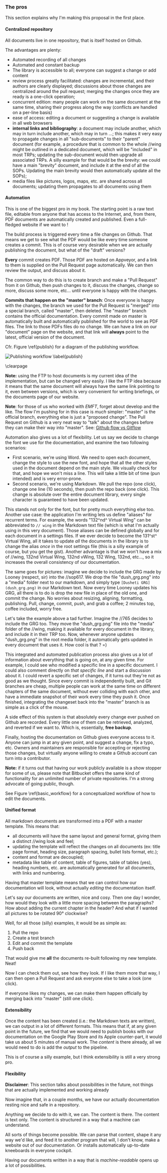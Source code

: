 ### The pros

This section explains why I'm making this proposal in the first place.

#### Centralized repository

All documents live in one repository, that is itself 
hosted on Github.

The advantages are plenty:

* Automated recording of all changes
* Automated and constant backup
* The library is accessible to all; everyone can suggest 
a change or add content
* review process greatly facilitated: changes are incremental, 
and their authors are clearly displayed; discussions about 
those changes are centralized around the pull request; merging 
the changes once they are ready is a one-click operation;
* concurrent edition: many people can work on the same 
document at the same time, sharing their progress along 
the way (conflicts are handled on a per-line basis)
* ease of access: editing a document or suggesting a 
change is available in all web browsers
* **internal links and bibliography**: a document may 
include another, which may in turn include another, 
which may in turn ...; this makes it very easy to 
propagate changes in all "sub-documents" to their "parent" 
document (for example, a procedure that is common to 
the whole //wing might be outlined in a dedicated document, 
which will be "included" in most TRPs; updating the 
sub-document would then upgrade all associated TRPs.
A silly example for that would be the brevity: we
could have a main "brevity" document, and include it
at the end of all the SOPs. Updating the main
brevity would then automatically update all the SOPs); 
* media files like pictures, logos, maps, etc. are shared 
across all documents; updating them propagates to 
all documents using them

#### Automation

This is one of the biggest pro in my book. The starting point is a 
raw text file, editable from anyone that has access to the Internet, 
and, from there, PDF documents are automatically created and published. 
Even a full-fledged website if we want to !

The build process is triggered every time a file changes on Github. 
That means we get to see what the PDF would be like every time 
someone creates a commit. This is of course very desirable when we 
are actually publishing the document, but what of the "draft" versions?

**Every** commit creates PDF. Those PDF are hosted on Appveyor,
and a link to them is supplied on the Pull Request page automatically.
We can then review the output, and discuss about it.

The common way to
do this is to create branch and make a "Pull Request" from it 
on Github, then push changes to it,
discuss the changes, change so more, discuss some more, etc... until
everyone is happy with the changes.

**Commits that happen on the "master" branch**: Once everyone is happy 
with the changes, the branch we used for the Pull Request
is "merged" into a special branch, called "master", then deleted.
The "master" branch contains
the official documentation. Every commit made on master is 
automatically built and automatically published for the world to 
see as PDF files. The link to those PDFs files do no change.
We can have a link on our "document" page on the website, and that
link will **always** point to the latest, official version of the document.

Cfr. Figure \ref{publish} for a diagram of the publishing workflow.

![Publishing workflow \label{publish}](https://www.planttext.com/plantuml/img/RLAxRiCm3Dpv5OJt34dQZa6A1kqKe5ExTA4bsHOYIuOU2OAY_rwQTjt5MdIyeqJof6FA57Ff7G2rncUidaiEFMMZCMKpL52IKPGCLcVoXTpCWdAXQCHlG5wQCjMIz6PpLsgCPWZ9vX3lN_vCV2HY7Schha9As7Rmyrzl6Axc7g8eT0LeWjESlmZ83Tg6L4vJ2aTpsSOwBlb-UXLXqCrsdTwjq_jr-c6TVboddyPH9ZEgxNxdDNvODfID-hI-nPkfsGSZsJDU9Z-PmOMxI5eW0B-6kc3r4lhUPWmUUp5FSfIGC6susHn67w7j1B9nT6Kazapmy7Vhj2tY4XwMZiHJrfSEer6PV3lEUWggzDplwBn17svSYwoZsarJHO3vc5p9uT5upJ_g5m00)

\clearpage

**Note:** using the FTP to host documents is my current idea of the 
implementation, but can be changed very easily. I like the FTP idea 
because it means that the same document will always have the same 
link pointing to it, even between versions, which is very convenient 
for writing briefings, or the documents page of our website.

**Note**: for those of us who worked with *EMFT*, forget about develop
and the like. The flow I'm pushing for in this case is *much* simpler:
"master" is the official branch, everything else is just a
"proposed change". The Pull Request on Github is a very neat way to "talk"
about the changes before they can make their way into "master".
See: [Github flow vs Gitflow](https://lucamezzalira.com/2014/03/10/git-flow-vs-github-flow/)

Automation also gives us a lot of flexibility. Let us say we decide 
to change the font we use for the documentation, and examine the 
two following scenarios:

* First scenario, we're using Word. We need to open each document, 
change the style to use the new font, and hope that all the other 
styles used in the document depend on the main style. We visually 
check for that, and hope we won't miss a line. This will take a 
little bit of time (pun intended) and is very error-prone.
* Second scenario, we're using Markdown. We pull the repo (one click), 
change one line (10 seconds), then push the repo back (one click). 
This change is absolute over the entire document library, every 
single character is guaranteed to have been updated.

This stands not only for the font, but for pretty much everything 
else too. Another use case: the application I'm writing lets us 
define "aliases" for recurrent terms. For example, the words 
"132^nd^ Virtual Wing" can be abbreviated to `// wing` in the 
Markdown text file (which is what I'm actually using in this very 
document). Those aliases can be defined globally and for each 
document in a settings files. If we ever decide to become the 
131^st^ Virtual Wing, all it takes to update *all* the documents 
in the library is to change the alias *once* in the root 
settings file (this is a silly example of course, but you get 
the gist). Another advantage is that we won't have a mix of 
//wing, 132nd Virtual Wing, 132nd vWing, 132 Wing, 132nd, etc...,
so it increases the overall consistency of our documentation.

The same goes for pictures: imagine we decide to include the 
GRG made by Looney (respect, sir) into the //sop617. We drop 
the file "dush_grg.png" into a "media" folder next to our 
markdown, and simply type `[Dusheti GRG](dush_grg.png)` 
in our Markdown text. Now every time Looney 
updates his GRG, all there is to do is drop the new file in place 
of the old one, and commit the change. No worries about resizing, 
aligning, formatting, publishing. Pull, change, commit, push, and 
grab a coffee; 2 minutes top, coffee included, worry free.

Let's take the example above a tad further. Imagine the //765 
decides to include the GRG too. They move the "dush_grg.png" file 
into the "media" folder of the //wing, making it available for 
every document in the library, and include it in their TRP too. 
Now, whenever anyone updates "dush_grg.png" in the root media 
folder, it automatically gets updated in every document that 
uses it. How cool is that ? =)

This integrated and automated publication process also gives us 
a lot of information about everything that is going on, at any 
given time. For example, I could see who modified a specific 
line in a specific document. I could also comment directly on 
*that specific line* and start a discussion about it. I could 
revert a specific set of changes, if it turns out they're not 
as good as we thought. Since every commit is independently 
built, and Git branches are cheap, multiple people can work 
at the same time on different chapters of the same document, 
without ever colliding with each other, and have a immediate 
snapshot of their work every time they push it. Once finished, 
integrating the changeset back into the "master" 
branch is as simple as a click of the mouse.

A side effect of this system is that absolutely every change 
ever pushed on Github are recorded. Every little one of them 
can be retrieved, analyzed, and reverted if we want to. Which 
is, essentially, **free backup**.

Finally, hosting the documentation on Github gives everyone 
access to it. Anyone can jump in at any given point, and 
suggest a change, fix a typo, etc. Owners and maintainers 
are responsible for accepting or rejecting those changes, 
but virtually anyone willing to create a Github account 
can turn into a contributor.

**Note:** if it turns out that having our work publicly 
available is a show stopper for some of us, please note 
that Bitbucket offers the same kind of functionality for 
an unlimited number of private repositories. I'm a strong 
advocate of going public, though.

See Figure \ref{basic_workflow} for a conceptualized workflow
of how to edit the documents.

#### Unified format

All markdown documents are transformed into a PDF with a 
master template. This means that:

* all documents will have the same layout and general 
format, giving them a distinct //wing look and feel;
* updating the template will reflect the changes on all 
documents (ex: title page format, heading size, paragraph 
spacing, bullet lists format, etc.);
* content and format are decoupled;
* metadata like table of content, table of figures, table 
of tables (yes), heading numbers, etc. are automatically 
generated for all documents, with links and numbering.

Having that master template means that we can control
how our documentation will look, without actually *editing*
the documentation itself.

Let's say our documents are written, nice and cosy. Then one day
I wonder, how would they look with a little more spacing between
the paragraphs? How about adding the current chapter in the header?
And what if I wanted all pictures to be rotated 90° clockwise?

Well, for all those (silly) examples, it would be as simple as:

1. Pull the repo
2. Create a test branch
3. Edit and commit the template
4. Push back

That would give me **all** the documents re-built following my new
template. Neat!

Now I can check them out, see how they look. If I like them more
that way, I can then open a Pull Request and ask everyone else
to take a look (one click).

If everyone likes my changes, we can make them happen officially
by merging back into "master" (still one click).

#### Extensibility

Once the content has been created (i.e.: the Markdown 
texts are written), we can output in a lot of different 
formats. This means that if, at any given point in the 
future, we find that we would need to publish books with 
our documentation on the Google Play Store and its Apple 
counter-part, it would take us about 5 minutes of manual 
work. The *content* is there already, all we would need 
to do is add the *output* to the pipeline.

This is of course a silly example, but I think 
extensibility is still a very strong pro.

#### Flexibility

**Disclaimer**: This section talks about possibilities
in the future, not things that are actually
implemented and working already

Now imagine that, in a couple months, we have our actually
documentation resting nice and safe in a repository.

Anything we decide to do with it, we can. The content is
there. The content is text only. The content is structured
in a way that a machine can understand.

All sorts of things become possible. We can parse that content,
shape it any way we'd like, and feed it to another program
that will, I don't know, make a website out of our documentation.
Or installs automatically up-to-date kneeboards in everyone cockpit.

Having our documents written in a way that is *machine-readable*
opens up a lot of possibilities.